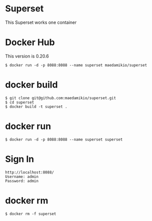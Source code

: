 # Superset
This Superset works one container

# Docker Hub
This version is 0.20.6

```
$ docker run -d -p 8088:8088 --name superset maedamikio/superset
```

# docker build

```
$ git clone git@github.com:maedamikio/superset.git
$ cd superset
$ docker build -t superset .
```

# docker run 

```
$ docker run -d -p 8088:8088 --name superset superset
```

# Sign In

```
http://localhost:8088/
Username: admin
Password: admin
```

# docker rm

```
$ docker rm -f superset
```
